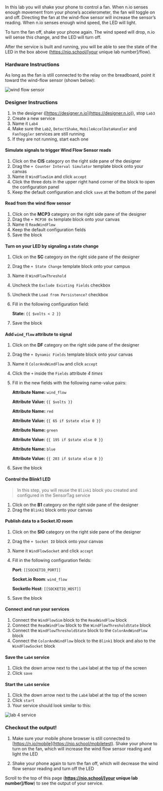 In this lab you will shake your phone to control a fan. When n.io senses enough movement from your phone’s accelerometer, the fan will toggle on and off. Directing the fan at the wind-flow sensor will increase the sensor’s reading. When n.io senses enough wind speed, the LED will light.

To turn the fan off, shake your phone again. The wind speed will drop, n.io will sense this change, and the LED will turn off.

After the service is built and running, you will be able to see the state of the LED in the box above (https://nio.school/[your unique lab number]/flow).

### Hardware Instructions
As long as the fan is still connected to the relay on the breadboard, point it toward the wind-flow sensor (shown below):

![wind flow sensor](./img/instructions/wind-sensor.png)

### Designer Instructions
1. In the designer ([https://designer.n.io](https://designer.n.io)), stop `Lab3`
1. Create a new service
1. Name it `Lab4`
1. Make sure the `Lab2`,  `DetectShake`,  `MobileAccelDataHandler` and `FanToggler` services are still running
1. If they are not running, start each one

#### Simulate signals to trigger Wind Flow Sensor reads
1. Click on the **CIS** category on the right side pane of the designer
2. Drag the `+ Counter Interval Simulator` template block onto your canvas
2. Name it `WindFlowSim` and click `accept`
2. Click the three dots in the upper right hand corner of the block to open the configuration panel
2. Keep the default configuration and click `save` at the bottom of the panel

#### Read from the wind flow sensor
1. Click on the **MCP3** category on the right side pane of the designer
2. Drag the `+ MCP30 0x` template block onto your canvas
2. Name it `ReadWindFlow`
2. Keep the default configuration fields
2. Save the block

#### Turn on your LED by signaling a state change
1. Click on the **SC** category on the right side pane of the designer
1. Drag the `+ State Change` template block onto your campus
1. Name it `WindFlowThreshold`
1. Uncheck the `Exclude Existing Fields` checkbox
1. Uncheck the `Load from Persistence?` checkbox
1. Fill in the following configuration field:

    **State:** `{{ $volts < 2 }}`
1. Save the block

#### Add `wind_flow` attribute to signal
1. Click on the **DF** category on the right side pane of the designer
1. Drag the `+ Dynamic Fields` template block onto your canvas
1. Name it `ColorAndWindFlow` and click `accept`
1. Click the `+` inside the `Fields` attribute *4 times*
1. Fill in the new fields with the following name-value pairs:

      **Attribute Name:** `wind_flow`

      **Attribute Value:** `{{ $volts }}`

      **Attribute Name:** `red`

      **Attribute Value:** `{{ 65 if $state else 0 }}`

      **Attribute Name:** `green`

      **Attribute Value:** `{{ 195 if $state else 0 }}`

      **Attribute Name:** `blue`

      **Attribute Value:** `{{ 203 if $state else 0 }}`

1. Save the block

#### Control the Blink1 LED
>In this step, you will reuse the `Blink1` block you created and configured in the SensorTag service

1. Click on the **B1** category on the right side pane of the designer
1. Drag the `Blink1` block onto your canvas

#### Publish data to a Socket.IO room
1. Click on the **SIO** category on the right side pane of the designer
1. Drag the `+ Socket IO` block onto your canvas
1. Name it `WindFlowSocket` and click `accept`
1. Fill in the following configuration fields:

    **Port**: `[[SOCKETIO_PORT]]`

    **Socket.io Room**: `wind_flow`

    **SocketIo Host**: `[[SOCKETIO_HOST]]`

1. Save the block

#### Connect and run your services
1. Connect the `WindFlowSim` block to the `ReadWindFlow` block
1. Connect the `ReadWindFlow` block to the `WindFlowThresholdState` block
1. Connect the `WindFlowThresholdState` block to the `ColorAndWindFlow` block
1. Connect the `ColorAndWindFlow` block to the `Blink1` block and also to the `WindFlowSocket` block

#### Save the `Lab4` service
1. Click the down arrow next to the `Lab4` label at the top of the screen
1. Click `save`


#### Start the `Lab4` service
1. Click the down arrow next to the `Lab4` label at the top of the screen
1. Click `start`
1. Your service should look similar to this:

![lab 4 service](./img/instructions/flow-service.png)

### Checkout the output!

1. Make sure your mobile phone browser is still connected to [https://n.io/mobile](https://nio.school/mobiletest). Shake your phone to turn on the fan, which will increase the wind flow sensor reading and light the LED

1. Shake your phone again to turn the fan off, which will decrease the wind flow sensor reading and turn off the LED

Scroll to the top of this page (**https://nio.school/[your unique lab number]/flow**) to see the output of your service.
